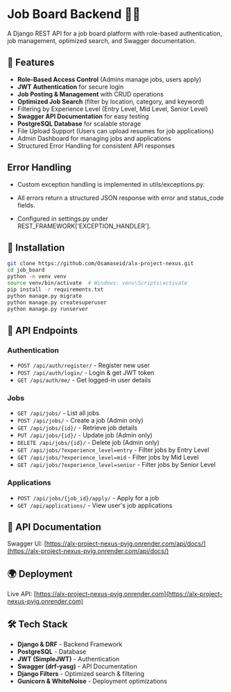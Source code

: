 ﻿# Job Board Backend 🏢💼

A Django REST API for a job board platform with role-based authentication, job management, optimized search, and Swagger documentation.

## 🚀 Features

- **Role-Based Access Control** (Admins manage jobs, users apply)
- **JWT Authentication** for secure login
- **Job Posting & Management** with CRUD operations
- **Optimized Job Search** (filter by location, category, and keyword)
- Filtering by Experience Level (Entry Level, Mid Level, Senior Level)
- **Swagger API Documentation** for easy testing
- **PostgreSQL Database** for scalable storage
- File Upload Support (Users can upload resumes for job applications)
- Admin Dashboard for managing jobs and applications
- Structured Error Handling for consistent API responses

## Error Handling

- Custom exception handling is implemented in utils/exceptions.py.

- All errors return a structured JSON response with error and status_code fields.

- Configured in settings.py under REST_FRAMEWORK['EXCEPTION_HANDLER'].

## 🔧 Installation

```bash
git clone https://github.com/Osamaseid/alx-project-nexus.git
cd job_board
python -m venv venv
source venv/bin/activate  # Windows: venv\Scripts\activate
pip install -r requirements.txt
python manage.py migrate
python manage.py createsuperuser
python manage.py runserver
```

## 📌 API Endpoints

### Authentication

- `POST /api/auth/register/` - Register new user
- `POST /api/auth/login/` - Login & get JWT token
- `GET /api/auth/me/` - Get logged-in user details

### Jobs

- `GET /api/jobs/` - List all jobs
- `POST /api/jobs/` - Create a job (Admin only)
- `GET /api/jobs/{id}/` - Retrieve job details
- `PUT /api/jobs/{id}/` - Update job (Admin only)
- `DELETE /api/jobs/{id}/` - Delete job (Admin only)
- `GET /api/jobs/?experience_level=entry` - Filter jobs by Entry Level
- `GET /api/jobs/?experience_level=mid` - Filter jobs by Mid Level
- `GET /api/jobs/?experience_level=senior` - Filter jobs by Senior Level

### Applications

- `POST /api/jobs/{job_id}/apply/` - Apply for a job
- `GET /api/applications/` - View user's job applications

## 📌 API Documentation

Swagger UI: [https://alx-project-nexus-pvjg.onrender.com/api/docs/](https://alx-project-nexus-pvjg.onrender.com/api/docs/)

## 🌍 Deployment

Live API: [https://alx-project-nexus-pvjg.onrender.com](https://alx-project-nexus-pvjg.onrender.com)

## 🛠 Tech Stack

- **Django & DRF** - Backend Framework
- **PostgreSQL** - Database
- **JWT (SimpleJWT)** - Authentication
- **Swagger (drf-yasg)** - API Documentation
- **Django Filters** - Optimized search & filtering
- **Gunicorn & WhiteNoise** - Deployment optimizations
